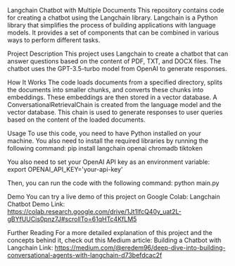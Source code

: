 Langchain Chatbot with Multiple Documents
This repository contains code for creating a chatbot using the Langchain library. Langchain is a Python library that simplifies the process of building applications with language models. It provides a set of components that can be combined in various ways to perform different tasks.

Project Description
This project uses Langchain to create a chatbot that can answer questions based on the content of PDF, TXT, and DOCX files. The chatbot uses the GPT-3.5-turbo model from OpenAI to generate responses.

How It Works
The code loads documents from a specified directory, splits the documents into smaller chunks, and converts these chunks into embeddings. These embeddings are then stored in a vector database. A ConversationalRetrievalChain is created from the language model and the vector database. This chain is used to generate responses to user queries based on the content of the loaded documents.

Usage
To use this code, you need to have Python installed on your machine. You also need to install the required libraries by running the following command:
pip install langchain openai chromadb tiktoken

You also need to set your OpenAI API key as an environment variable:
export OPENAI_API_KEY='your-api-key'

Then, you can run the code with the following command:
python main.py

Demo
You can try a live demo of this project on Google Colab: 
Langchain Chatbot Demo
Link: https://colab.research.google.com/drive/1Jt1lfcQ40y_uat2L-gBYfUUCis0pnz7J#scrollTo=61qHTc4KfLM5

Further Reading
For a more detailed explanation of this project and the concepts behind it, check out this Medium article: 
Building a Chatbot with Langchain
Link: https://medium.com/@eredem96/deep-dive-into-building-conversational-agents-with-langchain-d73befdcac2f
